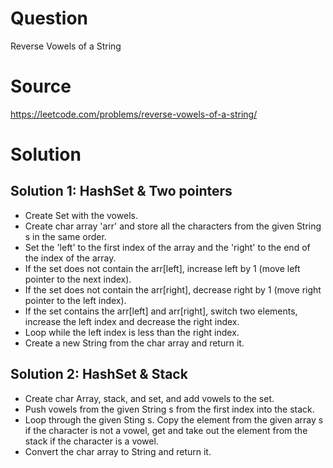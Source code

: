 # Question
Reverse Vowels of a String

# Source
https://leetcode.com/problems/reverse-vowels-of-a-string/

# Solution
 ## Solution 1: HashSet & Two pointers
 - Create Set with the vowels.
 - Create char array 'arr' and store all the characters from the given String s in the same order.
 - Set the 'left' to the first index of the array and the 'right' to the end of the index of the array.
 - If the set does not contain the arr[left], increase left by 1 (move left pointer to the next index).
 - If the set does not contain the arr[right], decrease right by 1 (move right pointer to the left index).
 - If the set contains the arr[left] and arr[right], switch two elements, increase the left index and decrease the right index.
 - Loop while the left index is less than the right index.
 - Create a new String from the char array and return it.

 ## Solution 2: HashSet & Stack
 - Create char Array, stack, and set, and add vowels to the set.
 - Push vowels from the given String s from the first index into the stack.
 - Loop through the given Sting s. Copy the element from the given array s if the character is not a vowel, get and take out the element from the stack if the character is a vowel.
 - Convert the char array to String and return it.